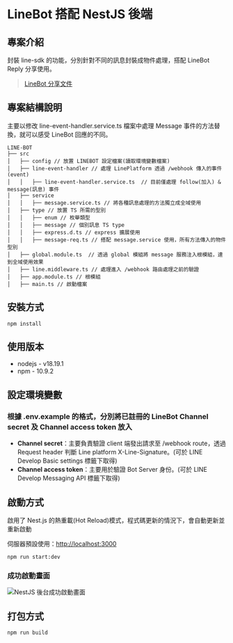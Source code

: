 # LineBot 搭配 NestJS 後端

## 專案介紹

封裝 line-sdk 的功能，分別針對不同的訊息封裝成物件處理，搭配 LineBot Reply 分享使用。

> [LineBot 分享文件](https://hackmd.io/FvkDLxfCQfSJekSJd4gzfQ)

## 專案結構說明

主要以修改  line-event-handler.service.ts 檔案中處理 Message 事件的方法替換，就可以感受 LineBot 回應的不同。

```text
LINE-BOT
├── src
│   ├── config // 放置 LINEBOT 設定檔案(讀取環境變數檔案)
│   ├── line-event-handler // 處理 LinePlatform 透過 /webhook 傳入的事件(event)
│   │   ├── line-event-handler.service.ts  // 目前僅處理 follow(加入) & message(訊息) 事件
│   ├── service
│   │   ├── message.service.ts // 將各種訊息處理的方法獨立成全域使用
│   ├── type // 放置 TS 所需的型別
│   │   ├── enum // 枚舉類型
│   │   ├── message // 個別訊息 TS type
│   │   ├── express.d.ts // express 擴展使用
│   │   ├── message-req.ts // 搭配 message.service 使用，所有方法傳入的物件型別
│   ├── global.module.ts  // 透過 global 模組將 message 服務注入根模組，達到全域使用效果
│   ├── line.middleware.ts // 處理進入 /webhook 路由處理之前的驗證
│   ├── app.module.ts // 根模組
│   ├── main.ts // 啟動檔案

```
## 安裝方式

```bash=
npm install
```

## 使用版本

* nodejs - v18.19.1
* npm - 10.9.2

## 設定環境變數

### 根據 .env.example 的格式，分別將已註冊的 LineBot Channel secret 及 Channel access token 放入

* **Channel secret**：主要負責驗證 client 端發出請求至 /webhook route，透過 Request header 判斷 Line platform X-Line-Signature。(可於 LINE Develop Basic settings 標籤下取得)
* **Channel access token**：主要用於驗證 Bot Server 身份。(可於 LINE Develop Messaging API 標籤下取得)

## 啟動方式

啟用了 Nest.js 的熱重載(Hot Reload)模式，程式碼更新的情況下，會自動更新並重新啟動

伺服器預設使用：<http://localhost:3000>

```bash=
npm run start:dev
```

### 成功啟動畫面

![NestJS 後台成功啟動畫面](https://res.cloudinary.com/dseg0uwc9/image/upload/v1741190804/20250305%20LINEBOT%20%E6%87%89%E7%94%A8%E5%88%86%E4%BA%AB/messageImage_1741190789118_e95uqm.jpg)

## 打包方式

```bash=
npm run build
```

